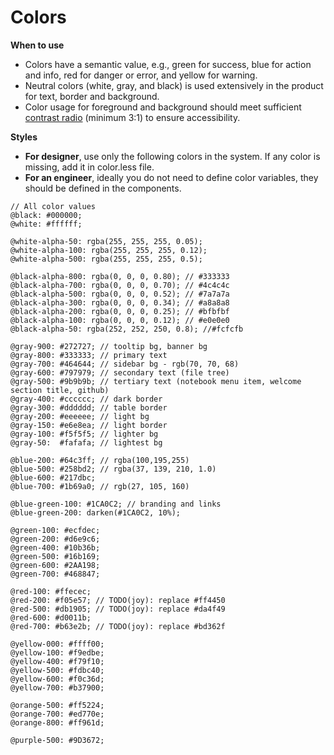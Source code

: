 # Colors

**When to use**

* Colors have a semantic value, e.g., green for success, blue for action and info, red for danger or error, and yellow for warning.
* Neutral colors \(white, gray, and black\) is used extensively in the product for text, border and background.
* Color usage for foreground and background should meet sufficient [contrast radio](https://leaverou.github.io/contrast-ratio/) \(minimum 3:1\) to ensure accessibility. 

**Styles**

* **For designer**, use only the following colors in the system. If any color is missing, add it in color.less file. 
* **For an engineer**, ideally you do not need to define color variables, they should be defined in the components.

```less
// All color values
@black: #000000;
@white: #ffffff;

@white-alpha-50: rgba(255, 255, 255, 0.05);
@white-alpha-100: rgba(255, 255, 255, 0.12);
@white-alpha-500: rgba(255, 255, 255, 0.5);

@black-alpha-800: rgba(0, 0, 0, 0.80); // #333333
@black-alpha-700: rgba(0, 0, 0, 0.70); // #4c4c4c
@black-alpha-500: rgba(0, 0, 0, 0.52); // #7a7a7a
@black-alpha-300: rgba(0, 0, 0, 0.34); // #a8a8a8
@black-alpha-200: rgba(0, 0, 0, 0.25); // #bfbfbf
@black-alpha-100: rgba(0, 0, 0, 0.12); // #e0e0e0
@black-alpha-50: rgba(252, 252, 250, 0.8); //#fcfcfb

@gray-900: #272727; // tooltip bg, banner bg
@gray-800: #333333; // primary text
@gray-700: #464644; // sidebar bg - rgb(70, 70, 68)
@gray-600: #797979; // secondary text (file tree)
@gray-500: #9b9b9b; // tertiary text (notebook menu item, welcome section title, github)
@gray-400: #cccccc; // dark border
@gray-300: #dddddd; // table border
@gray-200: #eeeeee; // light bg
@gray-150: #e6e8ea; // light border
@gray-100: #f5f5f5; // lighter bg
@gray-50:  #fafafa; // lightest bg

@blue-200: #64c3ff; // rgba(100,195,255)
@blue-500: #258bd2; // rgba(37, 139, 210, 1.0)
@blue-600: #217dbc;
@blue-700: #1b69a0; // rgb(27, 105, 160)

@blue-green-100: #1CA0C2; // branding and links
@blue-green-200: darken(#1CA0C2, 10%);

@green-100: #ecfdec;
@green-200: #d6e9c6;
@green-400: #10b36b;
@green-500: #16b169;
@green-600: #2AA198;
@green-700: #468847;

@red-100: #ffecec;
@red-200: #f05e57; // TODO(joy): replace #ff4450
@red-500: #db1905; // TODO(joy): replace #da4f49
@red-600: #d0011b;
@red-700: #b63e2b; // TODO(joy): replace #bd362f

@yellow-000: #ffff00;
@yellow-100: #f9edbe;
@yellow-400: #f79f10;
@yellow-500: #fdbc40;
@yellow-600: #f0c36d;
@yellow-700: #b37900;

@orange-500: #ff5224;
@orange-700: #ed770e;
@orange-800: #ff961d;

@purple-500: #9D3672;
```



